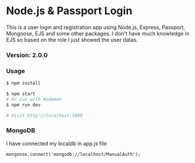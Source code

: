 # Node.js & Passport Login

This is a user login and registration app using Node.js, Express, Passport, Mongoose, EJS and some other packages.
I don't have much knowledge in EJS so based on the role 
I just showed the user datas.

### Version: 2.0.0

### Usage

```sh
$ npm install
```

```sh
$ npm start
# Or run with Nodemon
$ npm run dev

# Visit http://localhost:5000
```

### MongoDB

I have connected my localdb
in app.js file

```mongoose.connect('mongodb://localhost/ManualAuth');```
